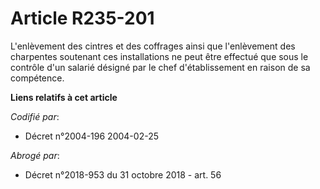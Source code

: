 # Article R235-201

L'enlèvement des cintres et des coffrages ainsi que l'enlèvement des charpentes soutenant ces installations ne peut être
effectué que sous le contrôle d'un salarié désigné par le chef d'établissement en raison de sa compétence.

**Liens relatifs à cet article**

_Codifié par_:

  - Décret n°2004-196 2004-02-25

_Abrogé par_:

  - Décret n°2018-953 du 31 octobre 2018 - art. 56
